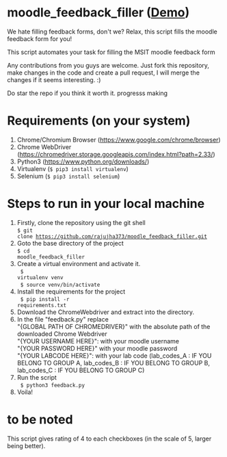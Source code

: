 # moodle_feedback_filler (<a href = "https://youtu.be/ZVkv3yzOseQ">Demo</a>)
We hate filling feedback forms, don't we? Relax, this script fills the moodle feedback form for you!

This script automates your task for filling the MSIT moodle feedback form

Any contributions from you guys are welcome. Just fork this repository, make changes in the code and create a pull request, I will merge the changes if it seems interesting. :)

Do star the repo if you think it worth it.
progresss making

# Requirements (on your system)
1. Chrome/Chromium Browser (https://www.google.com/chrome/browser)
2. Chrome WebDriver (https://chromedriver.storage.googleapis.com/index.html?path=2.33/)
3. Python3 (https://www.python.org/downloads/)
4. Virtualenv (<code>$ pip3 install virtualenv</code>)
5. Selenium (<code>$ pip3 install selenium</code>)

# Steps to run in your local machine
1. Firstly, clone the repository using the git shell <br>
<code>$ git clone https://github.com/rajujha373/moodle_feedback_filler.git</code> 
2. Goto the base directory of the project <br>
<code>$ cd moodle_feedback_filler</code>  
3. Create a virtual environment and activate it.<br> 
<code> $ virtualenv venv </code><br>
<code> $ source venv/bin/activate </code>
4. Install the requirements for the project<br> 
<code> $ pip install -r requirements.txt </code>
6. Download the ChromeWebdriver and extract into the directory.
7. In the file "feedback.py" replace <br>
      "{GLOBAL PATH OF CHROMEDRIVER}" with the absolute path of the downloaded Chrome Webdriver<br>
      "{YOUR USERNAME HERE}": with your moodle username<br>
      "{YOUR PASSWORD HERE}" with your moodle password<br>
      "{YOUR LABCODE HERE}": with your lab code (lab_codes_A : IF YOU BELONG TO GROUP A, lab_codes_B : IF YOU BELONG TO GROUP B, lab_codes_C : IF YOU BELONG TO GROUP C)<br>
5. Run the script<br>
<code> $ python3 feedback.py</code>
6. Voila!

# to be noted

This script gives rating of 4 to each checkboxes (in the scale of 5, larger being better). 

